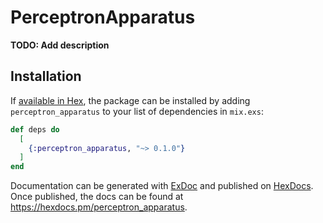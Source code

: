 # PerceptronApparatus

**TODO: Add description**

## Installation

If [available in Hex](https://hex.pm/docs/publish), the package can be installed
by adding `perceptron_apparatus` to your list of dependencies in `mix.exs`:

```elixir
def deps do
  [
    {:perceptron_apparatus, "~> 0.1.0"}
  ]
end
```

Documentation can be generated with [ExDoc](https://github.com/elixir-lang/ex_doc)
and published on [HexDocs](https://hexdocs.pm). Once published, the docs can
be found at <https://hexdocs.pm/perceptron_apparatus>.

